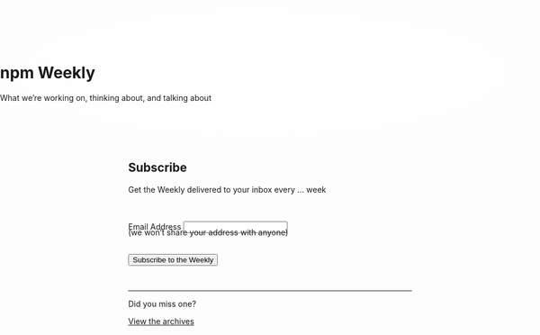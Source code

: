 <link rel="stylesheet" media="all" href="/static/css/components.css?last-changed=b4d198e9e93791d5f28db759068fac84">

<div class="bg-accent-6" style="width: 100vw; position: relative; left: 50%; right: 50%; margin-left: -50vw; margin-right: -50vw;">
    <div class="pane" id="features-unleash-awesomeness-pane" style="background-image: radial-gradient(ellipse farthest-corner at 48.2% 47.9%, rgba(255, 255, 255, 0.9) 0%, rgba(255, 255, 255, 0.7) 49.36%, rgba(255, 255, 255, 0) 84.65%)">
        <div class="row" style="padding-top: 60px; padding-bottom: 60px;">
            <h1 class="col-xs-0 col-xs-offset-0 txt-c em-low title">npm Weekly</h1>
            <p class="h4 txt-c em-default mbxl">What we’re working on, thinking about, and talking about</p>
            <div class="col-sm-16 col-sm-offset-4"></div>
        </div>
    </div>
</div>

<div class="pane" id="subscribe-weekly">
    <div class="col-xs-22 col-xs-offset-0 col-sm-22 col-sm-offset-0">
            <h2 class="h3 em-low">Subscribe</h2>
            <p class="h5 em-low" style="margin-bottom: 48px;">Get the Weekly delivered to your inbox every … week</p>
            <form action="//npmjs.us9.list-manage.com/subscribe/post?u=077dfd41302a71310cef619e5&amp;id=e17fe5d778" method="post" id="mc-embedded-subscribe-form" name="mc-embedded-subscribe-form" class="validate" target="_blank" novalidate="">
                <label for="mce-EMAIL">Email Address</label>
                <input type="email" value="" name="EMAIL" class="required email" id="mce-EMAIL" required="required" autocorrect="off" autocapitalize="off">
                <p class="action-secondary" style="margin-top: -10px; margin-bottom: 30px;">(we won’t share your address with anyone)</p>
                <div id="mce-responses" class="clear">
                    <div class="response type-error-2" id="mce-error-response" style="display:none; margin-bottom: 20px;">
                    </div>
                    <div class="response type-success-1" id="mce-success-response" style="display:none; margin-bottom: 20px;">
                    </div>
                </div><!-- real people should not fill this in and expect good things - do not remove this or risk form bot signups-->
                <div style="position: absolute; left: -5000px;">
                    <input type="text" name="b_077dfd41302a71310cef619e5_e17fe5d778" tabindex="-1" value="">
                </div>
                <div class="clear">
                    <input type="submit" value="Subscribe to the Weekly" name="subscribe" id="mc-embedded-subscribe" class="btn btn-primary" style="margin-bottom: 30px;">
                </div>
            </form>
            <script type="text/javascript" src="//s3.amazonaws.com/downloads.mailchimp.com/js/mc-validate.js"></script>
            </div>
        </div>
        <hr class="h4 em-low txt-c">
        <div class="col-xs-22 col-xs-offset-0 col-sm-22 col-sm-offset-0">
            <p class="h4 em-default ptxl mbsm txt-c">Did you miss one?</p>
            <p class="txt-c">
                <a href="/enterprise" class="link-text link-alt-2 h4 em-default" rel="npm:enterprise-landing" data-event-name="features-pricing-learn-npme">View the archives</a>
            </p>
        </div>
    </div>
</div>